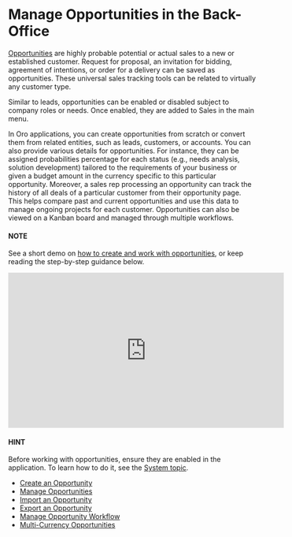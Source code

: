 <a id="user-guide-system-channel-entities-opportunities"></a>

# Manage Opportunities in the Back-Office

[Opportunities](../../../glossary.md#term-Opportunity) are highly probable potential or actual sales to a new or established customer. Request for proposal, an invitation for bidding, agreement of intentions, or order for a delivery can be saved as opportunities. These universal sales tracking tools can be related to virtually any customer type.

Similar to leads, opportunities can be enabled or disabled subject to company roles or needs. Once enabled, they are added to Sales in the main menu.

In Oro applications, you can create opportunities from scratch or convert them from related entities, such as leads, customers, or accounts. You can also provide various details for opportunities. For instance, they can be assigned probabilities percentage for each status (e.g., needs analysis, solution development) tailored to the requirements of your business or given a budget amount in the currency specific to this particular opportunity. Moreover, a sales rep processing an opportunity can track the history of all deals of a particular customer from their opportunity page. This helps compare past and current opportunities and use this data to manage ongoing projects for each customer. Opportunities can also be viewed on a Kanban board and managed through multiple workflows.

#### NOTE
See a short demo on <a href="https://academy.oroinc.com/media-library/create-work-opportunity/" target="_blank">how to create and work with opportunities</a>, or keep reading the step-by-step guidance below.

<iframe width="560" height="315" src="https://www.youtube.com/embed/662N4sMvyvc" frameborder="0" allowfullscreen></iframe>

#### HINT
Before working with opportunities, ensure they are enabled in the application. To learn how to do it, see the [System topic](../../system/configuration/crm/index.md#configuration-guide-crm-configuration).

<!-- fa-bars = fa-navicon -->
<!-- Ic Tiles is used as Set As Default in saved views, and as tiles in display layout options -->
<!-- IcPencil refers to Rename in Commerce and Inline Editing in CRM -->
<!-- Check mark in the square. -->
<!-- SortDesc is also used as drop-down arrow -->
<!-- A -->
<!-- B -->
<!-- C -->
<!-- D -->
<!-- E -->
<!-- F -->
<!-- G -->
<!-- H -->
<!-- I -->
<!-- L -->
<!-- M -->
<!-- P -->
<!-- R -->
<!-- S -->
<!-- T -->
<!-- U -->
<!-- Z -->

* [Create an Opportunity](create.md)
* [Manage Opportunities](manage.md)
* [Import an Opportunity](import.md)
* [Export an Opportunity](export.md)
* [Manage Opportunity Workflow](flows.md)
* [Multi-Currency Opportunities](multi-currency.md)
